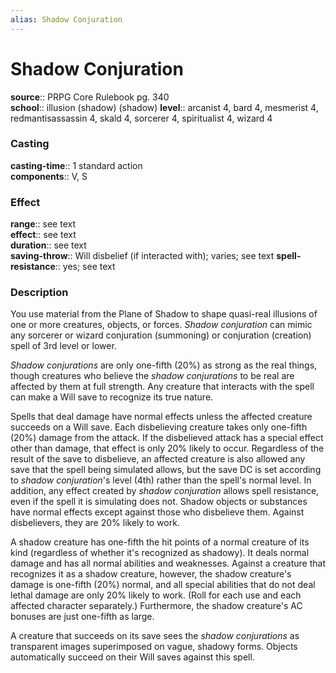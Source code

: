 ```yaml
---
alias: Shadow Conjuration
---
```


# Shadow Conjuration 

**source**:: PRPG Core Rulebook pg. 340  
**school**:: illusion (shadow) (shadow)
**level**:: arcanist 4, bard 4, mesmerist 4, redmantisassassin 4, skald 4, sorcerer 4, spiritualist 4, wizard 4

### Casting 

**casting-time**:: 1 standard action  
**components**:: V, S

### Effect 

**range**:: see text  
**effect**:: see text  
**duration**:: see text  
**saving-throw**:: Will disbelief (if interacted with); varies; see text
**spell-resistance**:: yes; see text

### Description 

You use material from the Plane of Shadow to shape quasi-real illusions of one or more creatures, objects, or forces. *Shadow conjuration* can mimic any sorcerer or wizard conjuration (summoning) or conjuration (creation) spell of 3rd level or lower.  
  
*Shadow conjurations* are only one-fifth (20%) as strong as the real things, though creatures who believe the *shadow conjurations* to be real are affected by them at full strength. Any creature that interacts with the spell can make a Will save to recognize its true nature.  
  
Spells that deal damage have normal effects unless the affected creature succeeds on a Will save. Each disbelieving creature takes only one-fifth (20%) damage from the attack. If the disbelieved attack has a special effect other than damage, that effect is only 20% likely to occur. Regardless of the result of the save to disbelieve, an affected creature is also allowed any save that the spell being simulated allows, but the save DC is set according to *shadow conjuration*'s level (4th) rather than the spell's normal level. In addition, any effect created by *shadow conjuration* allows spell resistance, even if the spell it is simulating does not. Shadow objects or substances have normal effects except against those who disbelieve them. Against disbelievers, they are 20% likely to work.  
  
A shadow creature has one-fifth the hit points of a normal creature of its kind (regardless of whether it's recognized as shadowy). It deals normal damage and has all normal abilities and weaknesses. Against a creature that recognizes it as a shadow creature, however, the shadow creature's damage is one-fifth (20%) normal, and all special abilities that do not deal lethal damage are only 20% likely to work. (Roll for each use and each affected character separately.) Furthermore, the shadow creature's AC bonuses are just one-fifth as large.  
  
A creature that succeeds on its save sees the *shadow conjurations* as transparent images superimposed on vague, shadowy forms. Objects automatically succeed on their Will saves against this spell.

